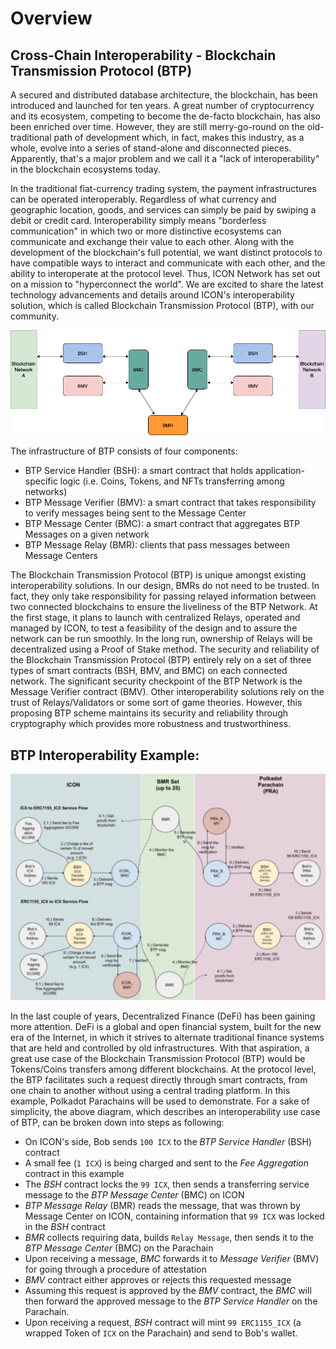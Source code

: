 # Overview

## Cross-Chain Interoperability - Blockchain Transmission Protocol \(BTP\)

A secured and distributed database architecture, the blockchain, has been introduced and launched for ten years. A great number of cryptocurrency and its ecosystem, competing to become the de-facto blockchain, has also been enriched over time. However, they are still merry-go-round on the old-traditional path of development which, in fact, makes this industry, as a whole, evolve into a series of stand-alone and disconnected pieces. Apparently, that's a major problem and we call it a "lack of interoperability" in the blockchain ecosystems today.

In the traditional fiat-currency trading system, the payment infrastructures can be operated interoperably. Regardless of what currency and geographic location, goods, and services can simply be paid by swiping a debit or credit card. Interoperability simply means "borderless communication" in which two or more distinctive ecosystems can communicate and exchange their value to each other. Along with the development of the blockchain's full potential, we want distinct protocols to have compatible ways to interact and communicate with each other, and the ability to interoperate at the protocol level. Thus, ICON Network has set out on a mission to "hyperconnect the world". We are excited to share the latest technology advancements and details around ICON's interoperability solution, which is called Blockchain Transmission Protocol \(BTP\), with our community.

![](../.gitbook/assets/btparchitecture.png)

The infrastructure of BTP consists of four components:

* BTP Service Handler \(BSH\): a smart contract that holds application-specific logic \(i.e. Coins, Tokens, and NFTs transferring among networks\)
* BTP Message Verifier \(BMV\): a smart contract that takes responsibility to verify messages being sent to the Message Center
* BTP Message Center \(BMC\): a smart contract that aggregates BTP Messages on a given network
* BTP Message Relay \(BMR\): clients that pass messages between Message Centers

The Blockchain Transmission Protocol \(BTP\) is unique amongst existing interoperability solutions. In our design, BMRs do not need to be trusted. In fact, they only take responsibility for passing relayed information between two connected blockchains to ensure the liveliness of the BTP Network. At the first stage, it plans to launch with centralized Relays, operated and managed by ICON, to test a feasibility of the design and to assure the network can be run smoothly. In the long run, ownership of Relays will be decentralized using a Proof of Stake method. The security and reliability of the Blockchain Transmission Protocol \(BTP\) entirely rely on a set of three types of smart contracts \(BSH, BMV, and BMC\) on each connected network. The significant security checkpoint of the BTP Network is the Message Verifier contract \(BMV\). Other interoperability solutions rely on the trust of Relays/Validators or some sort of game theories. However, this proposing BTP scheme maintains its security and reliability through cryptography which provides more robustness and trustworthiness.

## BTP Interoperability Example:

![](../.gitbook/assets/exampleusecase.png)

In the last couple of years, Decentralized Finance \(DeFi\) has been gaining more attention. DeFi is a global and open financial system, built for the new era of the Internet, in which it strives to alternate traditional finance systems that are held and controlled by old infrastructures. With that aspiration, a great use case of the Blockchain Transmission Protocol \(BTP\) would be Tokens/Coins transfers among different blockchains. At the protocol level, the BTP facilitates such a request directly through smart contracts, from one chain to another without using a central trading platform. In this example, Polkadot Parachains will be used to demonstrate. For a sake of simplicity, the above diagram, which describes an interoperability use case of BTP, can be broken down into steps as following:

* On ICON's side, Bob sends `100 ICX` to the _BTP Service Handler_ \(BSH\) contract
* A small fee \(`1 ICX`\) is being charged and sent to the _Fee Aggregation_ contract in this example
* The _BSH_ contract locks the `99 ICX`, then sends a transferring service message to the _BTP Message Center_ \(BMC\) on ICON
* _BTP Message Relay_ \(BMR\) reads the message, that was thrown by Message Center on ICON, containing information that `99 ICX` was locked in the _BSH_ contract
* _BMR_ collects requiring data, builds `Relay Message`, then sends it to the _BTP Message Center_ \(BMC\) on the Parachain
* Upon receiving a message, _BMC_ forwards it to _Message Verifier_ \(BMV\) for going through a procedure of attestation
* _BMV_ contract either approves or rejects this requested message
* Assuming this request is approved by the _BMV_ contract, the _BMC_ will then forward the approved message to the _BTP Service Handler_ on the Parachain.
* Upon receiving a request, _BSH_ contract will mint `99 ERC1155_ICX` \(a wrapped Token of `ICX` on the Parachain\) and send to Bob's wallet.

